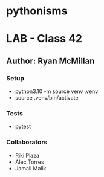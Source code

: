 # pythonisms

# LAB - Class 42
## Author: Ryan McMillan

### Setup 
- python3.10 -m source venv .venv
- source .venv/bin/activate

### Tests
- pytest


### Collaborators 
- Riki Plaza
- Alec Torres
- Jamall Malik